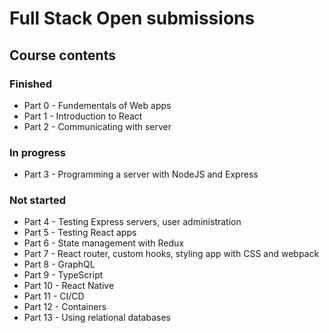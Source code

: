 # Full Stack Open submissions

## Course contents

### Finished

- Part 0 - Fundementals of Web apps
- Part 1 - Introduction to React
- Part 2 - Communicating with server

### In progress

- Part 3 - Programming a server with NodeJS and Express

### Not started

- Part 4 - Testing Express servers, user administration
- Part 5 - Testing React apps
- Part 6 - State management with Redux
- Part 7 - React router, custom hooks, styling app with CSS and webpack
- Part 8 - GraphQL
- Part 9 - TypeScript
- Part 10 - React Native
- Part 11 - CI/CD
- Part 12 - Containers
- Part 13 - Using relational databases
